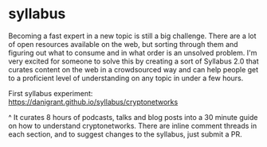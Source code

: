 # syllabus

Becoming a fast expert in a new topic is still a big challenge. There are a lot of open resources available on the web, but sorting through them and figuring out what to consume and in what order is an unsolved problem. I'm very excited for someone to solve this by creating a sort of Syllabus 2.0 that curates content on the web in a crowdsourced way and can help people get to a proficient level of understanding on any topic in under a few hours.

First syllabus experiment:
https://danigrant.github.io/syllabus/cryptonetworks

^ It curates 8 hours of podcasts, talks and blog posts into a 30 minute guide on how to understand cryptonetworks. There are inline comment threads in each section, and to suggest changes to the syllabus, just submit a PR. 

